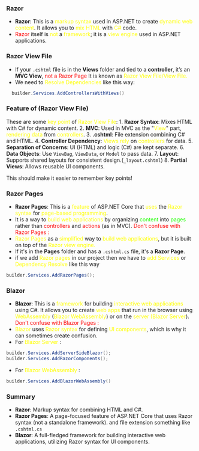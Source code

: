 ### Razor

- **Razor**: This is a <span style="color:rgb(255, 255, 0)">markup</span> <span style="color:rgb(255, 255, 0)">syntax</span> used in ASP.NET to create <span style="color:rgb(255, 255, 0)">dynamic web content</span>. It allows you to <span style="color:rgb(255, 255, 0)">mix HTML</span> with  <span style="color:rgb(255, 255, 0)">C# </span> code.
- <span style="color:rgb(255, 0, 0)">Razor</span> itself is <span style="color:rgb(255, 255, 0)">not</span> a <span style="color:rgb(255, 255, 0)">framework</span>; it is a <span style="color:rgb(255, 255, 0)">view engine</span> used in ASP.NET applications.

### Razor View File
- If your `.cshtml` file is in the **Views** folder and tied to a **controller**, it’s an **MVC View**,<span style="color:rgb(255, 0, 0)"> not a Razor Page</span> 
	It is known as <span style="color:rgb(255, 255, 0)">Razor View File/View File.</span>
- We need to<span style="color:rgb(255, 255, 0)"> Resolve Dependencies </span>like this way:
```cs
  builder.Services.AddControllersWithViews()
```
	
### Feature of (Razor View File)
These are some <span style="color:rgb(255, 255, 0)">key point</span> of <span style="color:rgb(255, 255, 0)">Razor View File</span>:
	1. **Razor Syntax**: Mixes HTML with C# for dynamic content.
	2. **MVC**: Used in MVC as the "<span style="color:rgb(255, 255, 0)">View</span>" part, <span style="color:rgb(255, 255, 0)">rendering data</span> from <span style="color:rgb(255, 255, 0)">controllers</span>.
	3. **.cshtml**: File extension combining C# and HTML.
	4. **Controller Dependency**: <span style="color:rgb(255, 255, 0)">Views</span> <span style="color:rgb(255, 255, 0)">rely</span> on <span style="color:rgb(255, 255, 0)">controllers </span>for data.
	5. **Separation of Concerns**: UI (HTML) and logic (C#) are kept separate.
	6. **Data Objects**: Use `ViewBag`, `ViewData`, or `Model` to pass data.
	7. **Layout**: Supports shared layouts for consistent design.(`_layout.cshtml`)
	8. **Partial Views**: Allows reusable UI components.

This should make it easier to remember key points!

### Razor Pages

- **Razor Pages**: This is a <span style="color:rgb(255, 255, 0)">feature</span> of ASP.NET Core that <span style="color:rgb(255, 255, 0)">uses</span> the <span style="color:rgb(255, 255, 0)">Razor syntax</span> for <span style="color:rgb(255, 255, 0)">page-based programming</span>. 
- It is a way to <span style="color:rgb(255, 255, 0)">build</span> <span style="color:rgb(255, 255, 0)">web</span> <span style="color:rgb(255, 255, 0)">applications</span> by organizing <span style="color:rgb(30, 255, 0)">content</span> into <span style="color:rgb(30, 255, 0)">pages</span> rather than <span style="color:rgb(255, 0, 0)">controllers</span> and <span style="color:rgb(255, 0, 0)">actions</span> (as in MVC). 
   <span style="color:rgb(255, 0, 0)"> Don't  confuse  with Razor Pages :</span>
-  <span style="color:rgb(255, 255, 0)">Razor Pages</span> as a <span style="color:rgb(255, 255, 0)">simplified</span> way to<span style="color:rgb(255, 255, 0)"> build web applications</span>, but it is built on top of the <span style="color:rgb(255, 255, 0)">Razor view engine.</span>
- If it's in the **Pages** folder and has a `.cshtml.cs` file, it's a **Razor Page**.
- if we add<span style="color:rgb(255, 255, 0)"> Razor pages</span> in our project then we have to <span style="color:rgb(255, 255, 0)">add Services</span> or  <span style="color:rgb(255, 255, 0)">Dependency Resolve </span>like this way
 ```cs
 builder.Services.AddRazorPages();
```

### Blazor

- **Blazor**: This is a <span style="color:rgb(255, 255, 0)">framework</span> for building <span style="color:rgb(255, 255, 0)">interactive web applications </span>using C#. It allows you to create<span style="color:rgb(255, 255, 0)"> web apps</span> that run in the browser using <span style="color:rgb(255, 255, 0)">WebAssembly</span> (<span style="color:rgb(255, 255, 0)">Blazor</span> <span style="color:rgb(255, 255, 0)">WebAssembly</span>) or on the <span style="color:rgb(255, 255, 0)">server (Blazor Server</span>).
	   <span style="color:rgb(255, 0, 0)"> Don't  confuse  with Blazor Pages :</span>
- <span style="color:rgb(255, 255, 0)">Blazor</span> uses <span style="color:rgb(255, 255, 0)">Razor syntax</span> for defining <span style="color:rgb(255, 255, 0)">UI components</span>, which is why it can sometimes create confusion.
- For <span style="color:rgb(255, 255, 0)">Blazor Server</span> :
```cs
builder.Services.AddServerSideBlazor();
builder.Services.AddRazorComponents();
```
- For <span style="color:rgb(255, 255, 0)">Blazor</span> <span style="color:rgb(255, 255, 0)">WebAssembly</span> :
```cs
builder.Services.AddBlazorWebAssembly()
```

### Summary

- **Razor**: Markup syntax for combining HTML and C#.
- **Razor Pages**: A page-focused feature of ASP.NET Core that uses Razor syntax (not a standalone framework). and file extension something like 
		`.cshtml.cs`
- **Blazor**: A full-fledged framework for building interactive web applications, utilizing Razor syntax for UI components.